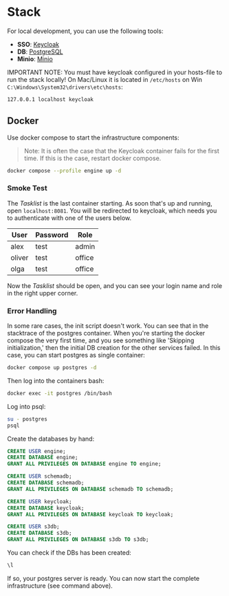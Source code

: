# Stack

For local development, you can use the following tools:

- **SSO**: [Keycloak](https://www.keycloak.org/)
- **DB**: [PostgreSQL](https://www.postgresql.org/)
- **Minio**: [Minio](https://min.io/)

IMPORTANT NOTE: You must have keycloak configured in your hosts-file to run the stack locally!
On Mac/Linux it is located in `/etc/hosts` on Win `C:\Windows\System32\drivers\etc\hosts`:
```bash
127.0.0.1 localhost keycloak
```

## Docker
Use docker compose to start the infrastructure components:
> Note: It is often the case that the Keycloak container fails for the first time. If this is the case, restart docker compose.

```bash
docker compose --profile engine up -d
```

### Smoke Test
The *Tasklist* is the last container starting. As soon that's up and running, open `localhost:8081`. You will be redirected to keycloak, which needs you to authenticate with one of the users below. 

| User   | Password | Role    |
|--------|----------|---------|
| alex   | test     | admin   |
| oliver | test     | office  |
| olga   | test     | office  |

Now the *Tasklist* should be open, and you can see your login name and role in the right upper corner.

### Error Handling
In some rare cases, the init script doesn't work. You can see that in the stacktrace of the postgres container. When 
you're starting the docker compose the very first time, and you see something like 'Skipping initialization,' then the
initial DB creation for the other services failed. In this case, you can start postgres as single container:

```bash
docker compose up postgres -d
```

Then log into the containers bash:
```bash
docker exec -it postgres /bin/bash
```

Log into psql:
```bash
su - postgres
psql
```

Create the databases by hand:
```sql
CREATE USER engine;
CREATE DATABASE engine;
GRANT ALL PRIVILEGES ON DATABASE engine TO engine;

CREATE USER schemadb;
CREATE DATABASE schemadb;
GRANT ALL PRIVILEGES ON DATABASE schemadb TO schemadb;

CREATE USER keycloak;
CREATE DATABASE keycloak;
GRANT ALL PRIVILEGES ON DATABASE keycloak TO keycloak;

CREATE USER s3db;
CREATE DATABASE s3db;
GRANT ALL PRIVILEGES ON DATABASE s3db TO s3db;
```

You can check if the DBs has been created:
```bash
\l
```
If so, your postgres server is ready. You can now start the complete infrastructure (see command above). 
